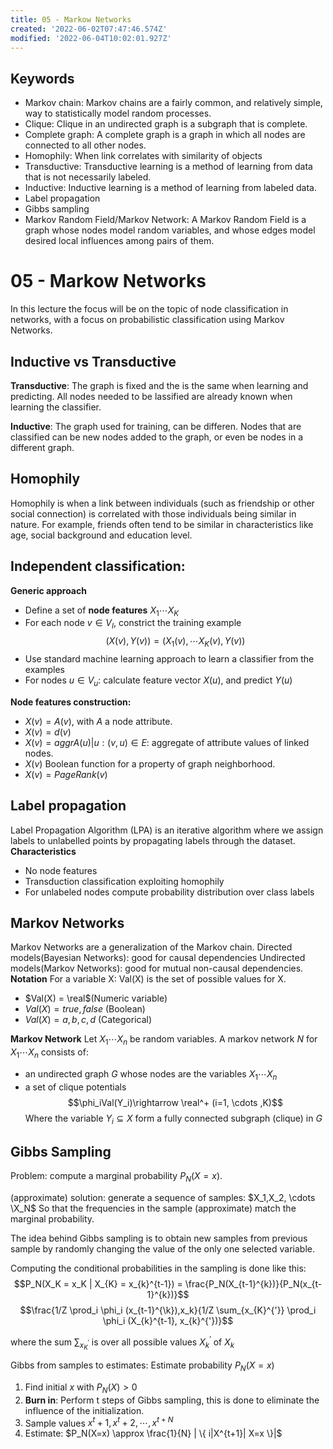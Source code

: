 ```yaml
---
title: 05 - Markow Networks
created: '2022-06-02T07:47:46.574Z'
modified: '2022-06-04T10:02:01.927Z'
---
```

## Keywords
- Markov chain: Markov chains are a fairly common, and relatively simple, way to statistically model random processes. 
- Clique: Clique in an undirected graph is a subgraph that is complete.
- Complete graph: A complete graph is a graph in which all nodes are connected to all other nodes.
- Homophily: When link correlates with similarity of objects
- Transductive: Transductive learning is a method of learning from data that is not necessarily labeled.
- Inductive: Inductive learning is a method of learning from labeled data.
- Label propagation
- Gibbs sampling
- Markov Random Field/Markov Network: A Markov Random Field is a graph whose nodes model random variables, and whose edges model desired local influences among pairs of them.
# 05 - Markow Networks

In this lecture the focus will be on the topic of node classification in networks, with a focus on probabilistic classification using Markov Networks.

## Inductive vs Transductive

__Transductive__: The graph is fixed and the is the same when learning and predicting. All nodes needed to be lassified are already known when learning the classifier.

__Inductive__: The graph used for training, can be differen. Nodes that are classified can be new nodes added to the graph, or even be nodes in a different graph.

## Homophily

Homophily is when a link between individuals (such as friendship or other social connection) is correlated with those individuals being similar in nature. For example, friends often tend to be similar in characteristics like age, social background and education level.

## Independent classification:
__Generic approach__
- Define a set of **node features** $X_1 \dotsb X_K$
- For each node $v \in V_I$, constrict the training example
$$ (X(v), Y(v))=(X_1(v), \cdots X_K(v), Y(v))$$
- Use standard machine learning approach to learn a classifier from the examples
- For nodes $u \in V_u$: calculate feature vector $X(u)$, and predict $Y(u)$

__Node features construction:__
- $X(v) = A(v)$, with $A$ a node attribute.
- $X(v) = d(v)$
- $X(v) = aggr{A(u) | u:(v,u) \in E}$: aggregate of attribute values of linked nodes.
- $X(v)$ Boolean function for a property of graph neighborhood.
- $X(v) = PageRank(v)$

## Label propagation
Label Propagation Algorithm (LPA) is an iterative algorithm where we assign labels to unlabelled points by propagating labels through the dataset.
__Characteristics__
- No node features
- Transduction classification exploiting homophily
- For unlabeled nodes compute probability distribution over class labels

## Markov Networks
Markov Networks are a generalization of the Markov chain.
Directed models(Bayesian Networks): good for causal dependencies
Undirected models(Markov Networks): good for mutual non-causal dependencies.
__Notation__
For a variable X: Val(X) is the set of possible values for X.
- $Val(X) = \real$(Numeric variable)
- $Val(X) = {true, false}$ (Boolean)
- $Val(X) = {a, b, c, d}$ (Categorical)

__Markov Network__
Let $X_1 \cdots X_n$ be random variables. A markov network $N$ for $X_1 \cdots X_n$ consists of:
- an undirected graph $G$ whose nodes are the variables $X_1 \cdots X_n$
- a set of clique potentials
$$\phi_iVal(Y_i)\rightarrow \real^+    (i=1, \cdots ,K)$$
Where the variable $Y_i \subseteq X$ form a fully connected subgraph (clique) in $G$

## Gibbs Sampling
Problem: compute a marginal probability $P_N(X=x)$.

(approximate) solution: generate a sequence of samples:
$X_1,X_2, \cdots \X_N$
So that the frequencies in the sample (approximate) match the marginal probability.

The idea behind Gibbs sampling is to obtain new samples from previous sample by randomly changing the value of the only one selected variable.

Computing the conditional probabilities in the sampling is done like this:
$$P_N(X_K = x_K | X_{K} = x_{k}^{t-1}) = \frac{P_N(X_{t-1}^{k})}{P_N(x_{t-1}^{k})}$$
$$\frac{1/Z \prod_i \phi_i (x_{t-1}^{\k}),x_k}{1/Z \sum_{x_{K}^{'}} \prod_i \phi_i (X_{k}^{t-1}, x_{k}^{'})}$$

where the sum $\sum_{x_{K}^{'}}$ is over all possible values $X_{k}^{'}$ of $X_k$

Gibbs from samples to estimates:
Estimate probability $P_N(X=x)$

1. Find initial $x$ with $P_N(X) > 0$
2. **Burn in**: Perform t steps of Gibbs sampling, this is done to eliminate the influence of the initialization.
3. Sample values $x^t+1, x^t+2, \cdots , x^{t+N}$
4. Estimate: $P_N(X=x) \approx \frac{1}{N} | \{ i|X^{t+1}| X=x \}|$